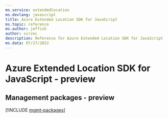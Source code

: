```yaml
---
ms.service: extendedlocation
ms.devlang: javascript
title: Azure Extended Location SDK for JavaScript
ms.topic: reference
ms.author: jeffish
author: xirzec
description: Reference for Azure Extended Location SDK for JavaScript
ms.data: 07/27/2022
---
```

# Azure Extended Location SDK for JavaScript - preview

## Management packages - preview
[!INCLUDE [mgmt-packages](extended-location-mgmt-index.md)]
